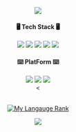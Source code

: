 <div align=center>
	<img src="https://capsule-render.vercel.app/api?type=waving&color=timeAuto&height=200&section=header&text=Dagyo's%20Github&fontSize=50" />
</div>

<div align=center>
  <h4>🖥️ Tech Stack 🖥️</h4>
</div>
<div align="center">
	<img src="https://img.shields.io/badge/HTML5-E34F26?style=for-the-badge&logo=html5&logoColor=white" />
	<img src="https://img.shields.io/badge/CSS3-1572B6?style=for-the-badge&logo=css3&logoColor=white" />
	<img src="https://img.shields.io/badge/JavaScript-F7DF1E?style=for-the-badge&logo=JavaScript&logoColor=white" />
	<img src="https://img.shields.io/badge/Kotlin-0095D5?&style=for-the-badge&logo=kotlin&logoColor=white" />
	<img src="https://img.shields.io/badge/python-3670A0?style=for-the-badge&logo=python&logoColor=ffdd54"/>
	<br>
<!-- 	<img src="https://img.shields.io/badge/Oracle%20SQL-F80000?style=flat&logo=Oracle&logoColor=white" />
	<img src="https://img.shields.io/badge/MySQL-4479A1?style=flat&logo=MySQL&logoColor=white" />
	<img src="https://img.shields.io/badge/MariaDB-003545?style=flat&logo=MariaDB&logoColor=white" />
	<img src="https://img.shields.io/badge/Linux-FCC624?style=flat&logo=Linux&logoColor=white" /> -->
</div>

<div align=center>
	<h4>⌨️ PlatForm ⌨️</h4>
</div>
<div align=center>
	<img src="https://img.shields.io/badge/Android-3DDC84?style=for-the-badge&logo=android&logoColor=white" />
 	<img src="https://img.shields.io/badge/Visual_Studio_Code-0078D4?style=for-the-badge&logo=visual%20studio%20code&logoColor=white" />
  	<img src="https://img.shields.io/badge/MySQL-848484?style=for-the-badge&logo=mysql&logoColor=white"/>
</div>

<div align=center>
	<
<br>
<br>

[![My Langauge Rank](https://github-readme-stats.vercel.app/api/top-langs/?username=hyunn0121)](https://github.com/anuraghazra/github-readme-stats)

<img src="https://capsule-render.vercel.app/api?type=waving&color=timeAuto&height=200&section=footer"/>

<!--
[![Anurag's GitHub stats](https://github-readme-stats.vercel.app/api?username=hyunn0121)](https://github.com/anuraghazra/github-readme-stats)
<img src="https://capsule-render.vercel.app/api?type=waving&color=auto&height=200&section=header&text=DAGYO's%20GITHUB!&fontSize=90" />
-->

<!--
**hyunn0121/hyunn0121** is a ✨ _special_ ✨ repository because its `README.md` (this file) appears on your GitHub profile.

Here are some ideas to get you started:

- 🔭 I’m currently working on ...
- 🌱 I’m currently learning ...
- 👯 I’m looking to collaborate on ...
- 🤔 I’m looking for help with ...
- 💬 Ask me about ...
- 📫 How to reach me: ...
- 😄 Pronouns: ...
- ⚡ Fun fact: ...
-->
